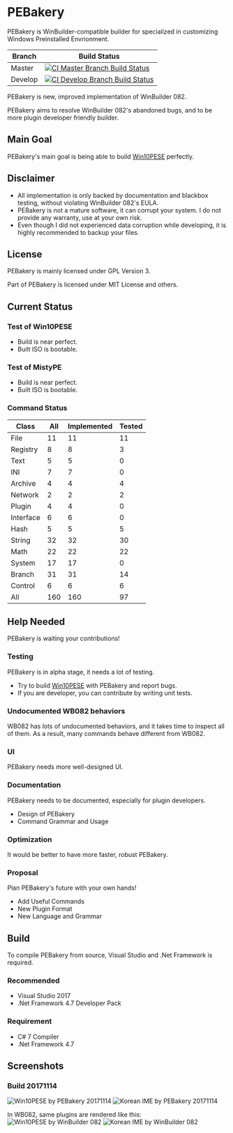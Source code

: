 # PEBakery

PEBakery is WinBuilder-compatible builder for specialized in customizing Windows Preinstalled Envrionment.

| Branch    | Build Status                                                                                                                                                                              |
|-----------|-------------------------------------------------------------------------------------------------------------------------------------------------------------------------------------------|
| Master    | [![CI Master Branch Build Status](https://ci.appveyor.com/api/projects/status/j3p0v26j7nky0bvu/branch/master?svg=true)](https://ci.appveyor.com/project/ied206/pebakery/branch/master)    |
| Develop   | [![CI Develop Branch Build Status](https://ci.appveyor.com/api/projects/status/j3p0v26j7nky0bvu/branch/develop?svg=true)](https://ci.appveyor.com/project/ied206/pebakery/branch/develop) |

PEBakery is new, improved implementation of WinBuilder 082.

PEBakery aims to resolve WinBuilder 082's abandoned bugs, and to be more plugin developer friendly builder.

## Main Goal

PEBakery's main goal is being able to build [Win10PESE](http://win10se.cwcodes.net/) perfectly.

## Disclaimer

- All implementation is only backed by documentation and blackbox testing, without violating WinBuilder 082's EULA.
- PEBakery is not a mature software, it can corrupt your system. I do not provide any warranty, use at your own risk.
- Even though I did not experienced data corruption while developing, it is highly recommended to backup your files.

## License

PEBakery is mainly licensed under GPL Version 3.

Part of PEBakery is licensed under MIT License and others.

## Current Status

### Test of Win10PESE

- Build is near perfect.
- Built ISO is bootable.

### Test of MistyPE

- Build is near perfect.
- Built ISO is bootable.

### Command Status

|   Class   | All | Implemented | Tested |
|-----------|-----|-------------|--------|
| File      | 11  | 11          | 11     |
| Registry  | 8   | 8           | 3      |
| Text      | 5   | 5           | 0      |
| INI       | 7   | 7           | 0      |
| Archive   | 4   | 4           | 4      |
| Network   | 2   | 2           | 2      |
| Plugin    | 4   | 4           | 0      |
| Interface | 6   | 6           | 0      |
| Hash      | 5   | 5           | 5      |
| String    | 32  | 32          | 30     |
| Math      | 22  | 22          | 22     |
| System    | 17  | 17          | 0      |
| Branch    | 31  | 31          | 14     |
| Control   | 6   | 6           | 6      |
| All       | 160 | 160         | 97     |

## Help Needed

PEBakery is waiting your contributions!

### Testing

PEBakery is in alpha stage, it needs a lot of testing.

- Try to build [Win10PESE](http://win10se.cwcodes.net/) with PEBakery and report bugs.
- If you are developer, you can contribute by writing unit tests.

### Undocumented WB082 behaviors

WB082 has lots of undocumented behaviors, and it takes time to inspect all of them. As a result, many commands behave different from WB082.

### UI

PEBakery needs more well-designed UI.

### Documentation

PEBakery needs to be documented, especially for plugin developers.

- Design of PEBakery
- Command Grammar and Usage

### Optimization

It would be better to have more faster, robust PEBakery.

### Proposal

Plan PEBakery's future with your own hands!

- Add Useful Commands
- New Plugin Format
- New Language and Grammar

## Build

To compile PEBakery from source, Visual Studio and .Net Framework is required.

### Recommended

- Visual Studio 2017
- .Net Framework 4.7 Developer Pack

### Requirement

- C# 7 Compiler
- .Net Framework 4.7

## Screenshots

### Build 20171114

![Win10PESE by PEBakery 20171114](https://raw.githubusercontent.com/ied206/PEBakery/master/Image/PEBakery.png)
![Korean IME by PEBakery 20171114](https://raw.githubusercontent.com/ied206/PEBakery/master/Image/PEBakery-Korean_IME.png)

In WB082, same plugins are rendered like this:  
![Win10PESE by WinBuilder 082](https://raw.githubusercontent.com/ied206/PEBakery/master/Image/WB082.png)
![Korean IME by WinBuilder 082](https://raw.githubusercontent.com/ied206/PEBakery/master/Image/WB082-Korean_IME.png)
